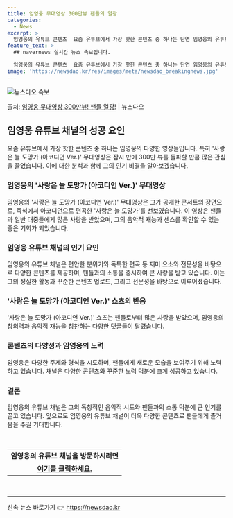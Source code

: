 ```yaml
---
title: 임영웅 무대영상 300만뷰 팬들의 열광
categories:
  - News
excerpt: >
  임영웅의 유튜브 콘텐츠  요즘 유튜브에서 가장 핫한 콘텐츠 중 하나는 단연 임영웅의 유튜브 채널에서 볼 수 …
feature_text: >
  ## navernews 실시간 뉴스 속보입니다.

  임영웅의 유튜브 콘텐츠  요즘 유튜브에서 가장 핫한 콘텐츠 중 하나는 단연 임영웅의 유튜브 채널에서 볼 수 …
image: 'https://newsdao.kr/res/images/meta/newsdao_breakingnews.jpg'
---
```


![뉴스다오 속보](https://newsdao.kr/res/images/meta/newsdao_breakingnews.jpg)

<p>출처: <a href="https://newsdao.kr/4487" rel="dofollow">임영웅 무대영상 300만뷰! 팬들 열광!</a> | 뉴스다오</p>

<h2 data-ke-size="size26">임영웅 유튜브 채널의 성공 요인</h2>
<p data-ke-size="size16">요즘 유튜브에서 가장 핫한 콘텐츠 중 하나는 임영웅의 다양한 영상들입니다. 특히 '사랑은 늘 도망가 (아코디언 Ver.)' 무대영상은 잠시 만에 300만 뷰를 돌파할 만큼 많은 관심을 끌었습니다. 이에 대한 분석과 함께 그의 인기 비결을 알아보겠습니다.</p>

<h3 data-ke-size="size24">임영웅의 '사랑은 늘 도망가 (아코디언 Ver.)' 무대영상</h3>
<p data-ke-size="size16">임영웅의 '사랑은 늘 도망가 (아코디언 Ver.)' 무대영상은 그가 공개한 콘서트의 장면으로, 즉석에서 아코디언으로 편곡한 '사랑은 늘 도망가'를 선보였습니다. 이 영상은 팬들과 일반 대중들에게 많은 사랑을 받았으며, 그의 음악적 재능과 센스를 확인할 수 있는 좋은 기회가 되었습니다.</p>

<h3 data-ke-size="size24">임영웅 유튜브 채널의 인기 요인</h3>
<p data-ke-size="size16">임영웅의 유튜브 채널은 편안한 분위기와 독특한 편곡 등 재미 요소와 전문성을 바탕으로 다양한 콘텐츠를 제공하며, 팬들과의 소통을 중시하여 큰 사랑을 받고 있습니다. 이는 그의 성실한 활동과 꾸준한 콘텐츠 업로드, 그리고 전문성을 바탕으로 이루어졌습니다.</p>

<h3 data-ke-size="size24">'사랑은 늘 도망가 (아코디언 Ver.)' 쇼츠의 반응</h3>
<p data-ke-size="size16">'사랑은 늘 도망가 (아코디언 Ver.)' 쇼츠는 팬들로부터 많은 사랑을 받았으며, 임영웅의 창의력과 음악적 재능을 칭찬하는 다양한 댓글들이 달렸습니다.</p>

<h3 data-ke-size="size24">콘텐츠의 다양성과 임영웅의 노력</h3>
<p data-ke-size="size16">임영웅은 다양한 주제와 형식을 시도하며, 팬들에게 새로운 모습을 보여주기 위해 노력하고 있습니다. 채널은 다양한 콘텐츠와 꾸준한 노력 덕분에 크게 성공하고 있습니다.</p>

<h3 data-ke-size="size24">결론</h3>
<p data-ke-size="size16">임영웅의 유튜브 채널은 그의 독창적인 음악적 시도와 팬들과의 소통 덕분에 큰 인기를 끌고 있습니다. 앞으로도 임영웅의 유튜브 채널이 더욱 다양한 콘텐츠로 팬들에게 즐거움을 주길 기대합니다.</p>

<p data-ke-size="size16">&nbsp;</p>

<table>
    <tbody>
        <tr>
            <td style="text-align: center; height: 17px;"><b>임영웅의 유튜브 채널을 방문하시려면</b></td>
        </tr>
        <tr>
            <td style="text-align: center; height: 17px;"><b><a href="https://newsdao.kr/4487">여기를 클릭하세요.</a></b></td>
        </tr>
    </tbody>
</table>
<p data-ke-size="size16">&nbsp;</p>

<hr> 

신속 뉴스 바로가기 👉 <a href="https://newsdao.kr" rel="dofollow">https://newsdao.kr</a>


